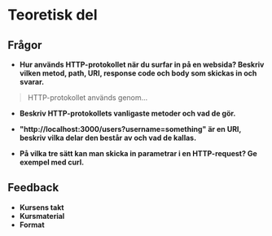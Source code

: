 # Teoretisk del
## Frågor
- **Hur används HTTP-protokollet när du surfar in på en websida? Beskriv vilken metod, path, URI, response code och body som skickas in och svarar.**<br>
>HTTP-protokollet används genom...

- **Beskriv HTTP-protokollets vanligaste metoder och vad de gör.**

- **"http://localhost:3000/users?username=something" är en URI, beskriv vilka 
 delar den består av och vad de kallas.**

- **På vilka tre sätt kan man skicka in parametrar i en HTTP-request? Ge exempel med curl.**

## Feedback
- **Kursens takt**
- **Kursmaterial**
- **Format**